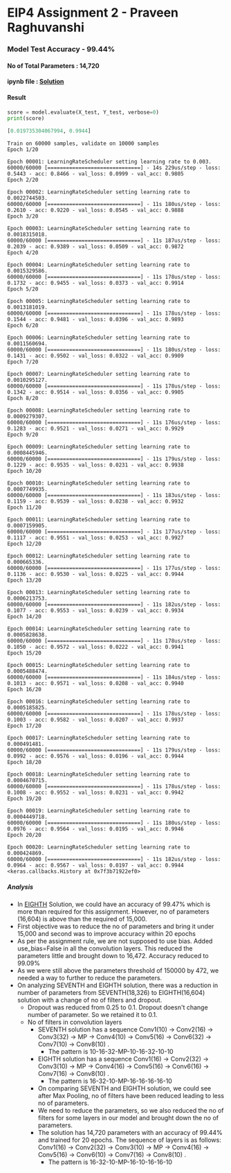 # EIP4 Assignment 2 - Praveen Raghuvanshi

### Model Test Accuracy - 99.44%

#### No of Total Parameters : 14,720

#### ipynb file : [Solution](.\EIP4_A2_Praveen_Raghuvanshi.ipynb)

#### Result

```python
score = model.evaluate(X_test, Y_test, verbose=0)
print(score)
```

```python
[0.019735304067994, 0.9944]
```

```
Train on 60000 samples, validate on 10000 samples
Epoch 1/20

Epoch 00001: LearningRateScheduler setting learning rate to 0.003.
60000/60000 [==============================] - 14s 229us/step - loss: 0.5443 - acc: 0.8466 - val_loss: 0.0999 - val_acc: 0.9805
Epoch 2/20

Epoch 00002: LearningRateScheduler setting learning rate to 0.0022744503.
60000/60000 [==============================] - 11s 180us/step - loss: 0.2610 - acc: 0.9220 - val_loss: 0.0545 - val_acc: 0.9888
Epoch 3/20

Epoch 00003: LearningRateScheduler setting learning rate to 0.0018315018.
60000/60000 [==============================] - 11s 187us/step - loss: 0.2039 - acc: 0.9389 - val_loss: 0.0509 - val_acc: 0.9872
Epoch 4/20

Epoch 00004: LearningRateScheduler setting learning rate to 0.0015329586.
60000/60000 [==============================] - 11s 178us/step - loss: 0.1732 - acc: 0.9455 - val_loss: 0.0373 - val_acc: 0.9914
Epoch 5/20

Epoch 00005: LearningRateScheduler setting learning rate to 0.0013181019.
60000/60000 [==============================] - 11s 178us/step - loss: 0.1544 - acc: 0.9481 - val_loss: 0.0396 - val_acc: 0.9893
Epoch 6/20

Epoch 00006: LearningRateScheduler setting learning rate to 0.0011560694.
60000/60000 [==============================] - 11s 180us/step - loss: 0.1431 - acc: 0.9502 - val_loss: 0.0322 - val_acc: 0.9909
Epoch 7/20

Epoch 00007: LearningRateScheduler setting learning rate to 0.0010295127.
60000/60000 [==============================] - 11s 178us/step - loss: 0.1342 - acc: 0.9514 - val_loss: 0.0356 - val_acc: 0.9905
Epoch 8/20

Epoch 00008: LearningRateScheduler setting learning rate to 0.0009279307.
60000/60000 [==============================] - 11s 176us/step - loss: 0.1283 - acc: 0.9521 - val_loss: 0.0271 - val_acc: 0.9929
Epoch 9/20

Epoch 00009: LearningRateScheduler setting learning rate to 0.0008445946.
60000/60000 [==============================] - 11s 179us/step - loss: 0.1229 - acc: 0.9535 - val_loss: 0.0231 - val_acc: 0.9938
Epoch 10/20

Epoch 00010: LearningRateScheduler setting learning rate to 0.0007749935.
60000/60000 [==============================] - 11s 183us/step - loss: 0.1159 - acc: 0.9539 - val_loss: 0.0238 - val_acc: 0.9932
Epoch 11/20

Epoch 00011: LearningRateScheduler setting learning rate to 0.0007159905.
60000/60000 [==============================] - 11s 177us/step - loss: 0.1117 - acc: 0.9551 - val_loss: 0.0253 - val_acc: 0.9927
Epoch 12/20

Epoch 00012: LearningRateScheduler setting learning rate to 0.000665336.
60000/60000 [==============================] - 11s 177us/step - loss: 0.1136 - acc: 0.9530 - val_loss: 0.0225 - val_acc: 0.9944
Epoch 13/20

Epoch 00013: LearningRateScheduler setting learning rate to 0.0006213753.
60000/60000 [==============================] - 11s 182us/step - loss: 0.1077 - acc: 0.9553 - val_loss: 0.0239 - val_acc: 0.9934
Epoch 14/20

Epoch 00014: LearningRateScheduler setting learning rate to 0.0005828638.
60000/60000 [==============================] - 11s 178us/step - loss: 0.1050 - acc: 0.9572 - val_loss: 0.0222 - val_acc: 0.9941
Epoch 15/20

Epoch 00015: LearningRateScheduler setting learning rate to 0.0005488474.
60000/60000 [==============================] - 11s 184us/step - loss: 0.1013 - acc: 0.9571 - val_loss: 0.0208 - val_acc: 0.9940
Epoch 16/20

Epoch 00016: LearningRateScheduler setting learning rate to 0.0005185825.
60000/60000 [==============================] - 11s 178us/step - loss: 0.1003 - acc: 0.9582 - val_loss: 0.0207 - val_acc: 0.9937
Epoch 17/20

Epoch 00017: LearningRateScheduler setting learning rate to 0.000491481.
60000/60000 [==============================] - 11s 179us/step - loss: 0.0992 - acc: 0.9576 - val_loss: 0.0196 - val_acc: 0.9944
Epoch 18/20

Epoch 00018: LearningRateScheduler setting learning rate to 0.0004670715.
60000/60000 [==============================] - 11s 178us/step - loss: 0.1008 - acc: 0.9552 - val_loss: 0.0231 - val_acc: 0.9942
Epoch 19/20

Epoch 00019: LearningRateScheduler setting learning rate to 0.0004449718.
60000/60000 [==============================] - 11s 180us/step - loss: 0.0976 - acc: 0.9564 - val_loss: 0.0195 - val_acc: 0.9946
Epoch 20/20

Epoch 00020: LearningRateScheduler setting learning rate to 0.000424869.
60000/60000 [==============================] - 11s 182us/step - loss: 0.0964 - acc: 0.9567 - val_loss: 0.0197 - val_acc: 0.9944
<keras.callbacks.History at 0x7f3b71922ef0>
```



##### Analysis

- In [EIGHTH](https://tinyurl.com/y494cv85) Solution, we could have an accuracy of 99.47% which is more than required for this assignment. However, no of parameters (16,604) is above than the required of 15,000. 
- First objective was to reduce the no of parameters and bring it under 15,000 and second was to improve accuracy within 20 epochs
- As per the assignment rule, we are not supposed to use bias. Added use_bias=False in all the convolution layers. This reduced the parameters little and brought down to 16,472. Accuracy reduced to 99.09%
- As we were still above the parameters threshold of 150000 by 472, we needed a way to further to reduce the parameters.
- On analyzing SEVENTH and EIGHTH solution, there was a reduction in number of parameters from SEVENTH(18,326) to EIGHTH(16,604) solution with  a change of no of filters and dropout.
  - Dropout was reduced from 0.25 to 0.1. Dropout doesn't change number of parameter. So we retained it to 0.1.
  - No of filters in convolution layers
    - SEVENTH solution has a sequence Conv1(10) -> Conv2(16) -> Conv3(32) -> MP -> Conv4(10) -> Conv5(16) -> Conv6(32) -> Conv7(10) -> Conv8(10) .
      - The pattern is 10-16-32-MP-10-16-32-10-10
    - EIGHTH solution has a sequence Conv1(16) -> Conv2(32) -> Conv3(10) -> MP -> Conv4(16) -> Conv5(16) -> Conv6(16) -> Conv7(16) -> Conv8(10) .
      - The pattern is 16-32-10-MP-16-16-16-16-10
    - On comparing SEVENTH and EIGHTH solution, we could see after Max Pooling, no of filters have been reduced leading to less no of parameters. 
    - We need to reduce the parameters, so we also reduced the no of filters for some layers in our model and brought down the no of parameters.
    - The solution has 14,720 parameters with an accuracy of 99.44% and trained for 20 epochs. The sequence of layers is as follows:  Conv1(16) -> Conv2(32) -> Conv3(10) -> MP -> Conv4(16) -> Conv5(16) -> Conv6(10) -> Conv7(16) -> Conv8(10) .
      - The pattern is 16-32-10-MP-16-10-16-16-10